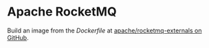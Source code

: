 # Apache RocketMQ

Build an image from the *Dockerfile* at
[apache/rocketmq-externals on GitHub](
https://github.com/apache/rocketmq-externals/tree/master/rocketmq-docker).

